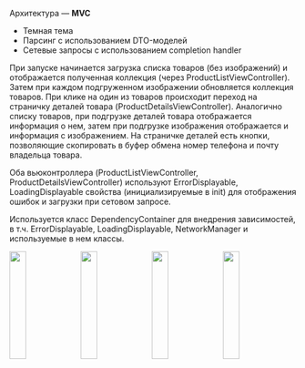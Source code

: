 Архитектура — **MVC**

- Темная тема
- Парсинг с использованием DTO-моделей
- Сетевые запросы с использованием completion handler

При запуске начинается загрузка списка товаров (без изображений) и отображается полученная коллекция (через ProductListViewController). Затем при каждом подгруженном изображении обновляется коллекция товаров.
При клике на один из товаров происходит переход на страничку деталей товара (ProductDetailsViewController). Аналогично списку товаров, при подгрузке деталей товара отображается информация о нем, затем при подгрузке изображения отображается и информация с изображением. На страничке деталей есть кнопки, позволяющие скопировать в буфер обмена номер телефона и почту владельца товара.

Оба вьюконтроллера (ProductListViewController, ProductDetailsViewController) используют ErrorDisplayable, LoadingDisplayable свойства (инициализируемые в init) для отображения ошибок и загрузки при сетовом запросе.

Используется класс DependencyContainer для внедрения зависимостей, в т.ч. ErrorDisplayable, LoadingDisplayable, NetworkManager и используемые в нем классы.

<img src="https://github.com/itimur317/Avito/assets/56135499/5424235a-ed9d-4772-9584-210ec6d3f66b.png" width=24% height=22%>
<img src="https://github.com/itimur317/Avito/assets/56135499/0fbddb6b-c2fb-40f1-bb89-e4c7e5a10474.png" width=24% height=22%>
<img src="https://github.com/itimur317/Avito/assets/56135499/1ae9b27c-7bdc-4e8d-ae87-3a5816999550.png" width=24% height=22%>
<img src="https://github.com/itimur317/Avito/assets/56135499/2caadd42-788e-410e-816a-6e8d1a00d811.png" width=24% height=22%>
